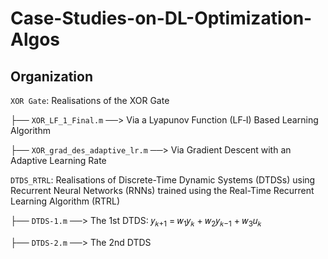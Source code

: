 # Case-Studies-on-DL-Optimization-Algos

## Organization


`XOR Gate`: Realisations of the XOR Gate 

 ├── `XOR_LF_1_Final.m`             ──> Via a Lyapunov Function (LF‑I) Based Learning Algorithm 
 
 ├── `XOR_grad_des_adaptive_lr.m`   ──> Via Gradient Descent with an Adaptive Learning Rate
                                   
`DTDS_RTRL`: Realisations of Discrete-Time Dynamic Systems (DTDSs) using 
           Recurrent Neural Networks (RNNs) trained using 
           the Real-Time Recurrent Learning Algorithm (RTRL)
           
 ├── `DTDS-1.m` ──> The 1st DTDS: 𝑦<sub>𝑘+1</sub> = 𝑤<sub>1</sub>𝑦<sub>𝑘</sub> + 𝑤<sub>2</sub>𝑦<sub>𝑘−1</sub> + 𝑤<sub>3</sub>𝑢<sub>𝑘</sub>
 
 ├── `DTDS-2.m` ──> The 2nd DTDS

